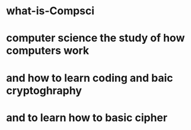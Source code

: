 # what-is-Compsci
# computer science the study of how computers work
# and how to learn coding and baic cryptoghraphy
# and to learn how to basic cipher 
